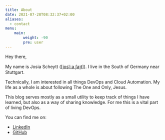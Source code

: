 ```yaml
---
title: About
date: 2021-07-28T08:32:37+02:00
aliases:
  - contact
menu:
    main: 
        weight: -90
        pre: user
---
```


Hey there,

My name is Josia Scheytt ([[josˈiːa ʃaɪ̯t](https://namedrop.io/josiascheytt)]).
I live in the South of Germany near Stuttgart.

Technically, I am interested in all things DevOps and Cloud Automation.
My life as a whole is about following The One and Only, Jesus.

This blog serves mostly as a small utility to keep track of things I have learned, but also as a way of sharing knowledge.
For me this is a vital part of living DevOps.

You can find me on:

* [LinkedIn](https://www.linkedin.com/in/josiascheytt/)
* [GitHub](https://github.com/jscheytt)
